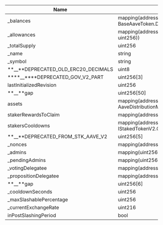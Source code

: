 | Name                                  | Type                                                            | Slot | Offset | Bytes |
| ------------------------------------- | --------------------------------------------------------------- | ---- | ------ | ----- |
| \_balances                            | mapping(address => struct BaseAaveToken.DelegationAwareBalance) | 0    | 0      | 32    |
| \_allowances                          | mapping(address => mapping(address => uint256))                 | 1    | 0      | 32    |
| \_totalSupply                         | uint256                                                         | 2    | 0      | 32    |
| \_name                                | string                                                          | 3    | 0      | 32    |
| \_symbol                              | string                                                          | 4    | 0      | 32    |
| **\_\_**DEPRECATED_OLD_ERC20_DECIMALS | uint8                                                           | 5    | 0      | 1     |
| ****\_\_****DEPRECATED_GOV_V2_PART    | uint256[3]                                                      | 6    | 0      | 96    |
| lastInitializedRevision               | uint256                                                         | 9    | 0      | 32    |
| **\_\_**gap                           | uint256[50]                                                     | 10   | 0      | 1600  |
| assets                                | mapping(address => struct AaveDistributionManager.AssetData)    | 60   | 0      | 32    |
| stakerRewardsToClaim                  | mapping(address => uint256)                                     | 61   | 0      | 32    |
| stakersCooldowns                      | mapping(address => struct IStakedTokenV2.CooldownSnapshot)      | 62   | 0      | 32    |
| **\_\_**DEPRECATED_FROM_STK_AAVE_V2   | uint256[5]                                                      | 63   | 0      | 160   |
| \_nonces                              | mapping(address => uint256)                                     | 68   | 0      | 32    |
| \_admins                              | mapping(uint256 => address)                                     | 69   | 0      | 32    |
| \_pendingAdmins                       | mapping(uint256 => address)                                     | 70   | 0      | 32    |
| \_votingDelegatee                     | mapping(address => address)                                     | 71   | 0      | 32    |
| \_propositionDelegatee                | mapping(address => address)                                     | 72   | 0      | 32    |
| **\_\_**gap                           | uint256[6]                                                      | 73   | 0      | 192   |
| \_cooldownSeconds                     | uint256                                                         | 79   | 0      | 32    |
| \_maxSlashablePercentage              | uint256                                                         | 80   | 0      | 32    |
| \_currentExchangeRate                 | uint216                                                         | 81   | 0      | 27    |
| inPostSlashingPeriod                  | bool                                                            | 81   | 27     | 1     |

